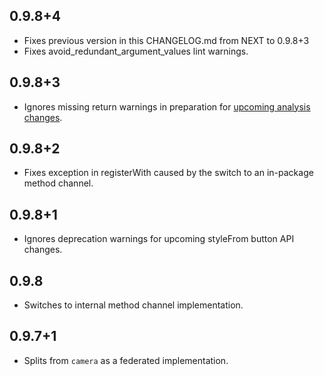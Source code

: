 ## 0.9.8+4

* Fixes previous version in this CHANGELOG.md from NEXT to 0.9.8+3
* Fixes avoid_redundant_argument_values lint warnings.

## 0.9.8+3

* Ignores missing return warnings in preparation for [upcoming analysis changes](https://github.com/flutter/flutter/issues/105750).

## 0.9.8+2

* Fixes exception in registerWith caused by the switch to an in-package method channel.

## 0.9.8+1

* Ignores deprecation warnings for upcoming styleFrom button API changes.

## 0.9.8

* Switches to internal method channel implementation.

## 0.9.7+1

* Splits from `camera` as a federated implementation.
